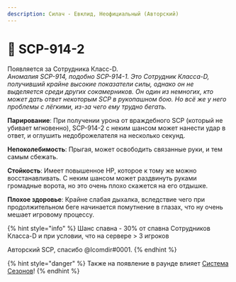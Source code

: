 ```yaml
---
description: Силач - Евклид, Неофициальный (Авторский)
---
```


# 💪 SCP-914-2

Появляется за Сотрудника Класс-D.\
_Аномалия SCP-914, подобно SCP-914-1. Это Сотрудник Класса-D, получивший крайне высокие показатели силы, однако он не выделяется среди других сокамерников. Он один из немногих, кто может дать ответ некоторым SCP в рукопашном бою. Но всё же у него проблемы с лёгкими, из-за чего ему трудно бегать._

**Парирование**: При получении урона от враждебного SCP (который не убивает мгновенно), SCP-914-2 с неким шансом может нанести удар в ответ, и оглушить недоброжелателя на несколько секунд.

**Непоколебимость**: Прыгая, может освободить связанные руки, и тем самым сбежать.

**Стойкость**: Имеет повышенное HP, которое к тому же можно восстанавливать. С неким шансом может раздвинуть руками громадные ворота, но это очень плохо скажется на его отдышке.

**Плохое здоровье**: Крайне слабая дыхалка, вследствие чего при продолжительном беге начинается помутнение в глазах, что ну очень мешает игровому процессу.

{% hint style="info" %}
Шанс спавна - 30% от спавна Сотрудников Класса-D и при условии, что на сервере > 3 игроков

Авторский SCP, спасибо @Icomdir#0001.
{% endhint %}

{% hint style="danger" %}
Также на появление в раунде влияет [Система Сезонов](../server-systems/seasons-system.md)!
{% endhint %}
